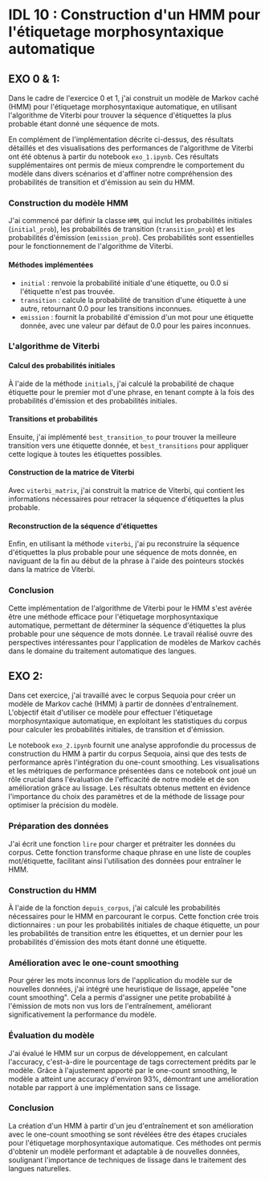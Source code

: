 
# IDL 10 : Construction d'un HMM pour l'étiquetage morphosyntaxique automatique

## EXO 0 & 1:

Dans le cadre de l'exercice 0 et 1, j'ai construit un modèle de Markov caché (HMM) pour l'étiquetage morphosyntaxique automatique, en utilisant l'algorithme de Viterbi pour trouver la séquence d'étiquettes la plus probable étant donné une séquence de mots.

En complément de l'implémentation décrite ci-dessus, des résultats détaillés et des visualisations des performances de l'algorithme de Viterbi ont été obtenus à partir du notebook `exo_1.ipynb`. Ces résultats supplémentaires ont permis de mieux comprendre le comportement du modèle dans divers scénarios et d'affiner notre compréhension des probabilités de transition et d'émission au sein du HMM.

### Construction du modèle HMM

J'ai commencé par définir la classe `HMM`, qui inclut les probabilités initiales (`initial_prob`), les probabilités de transition (`transition_prob`) et les probabilités d'émission (`emission_prob`). Ces probabilités sont essentielles pour le fonctionnement de l'algorithme de Viterbi.

#### Méthodes implémentées

- `initial` : renvoie la probabilité initiale d'une étiquette, ou 0.0 si l'étiquette n'est pas trouvée.
- `transition` : calcule la probabilité de transition d'une étiquette à une autre, retournant 0.0 pour les transitions inconnues.
- `emission` : fournit la probabilité d'émission d'un mot pour une étiquette donnée, avec une valeur par défaut de 0.0 pour les paires inconnues.

### L'algorithme de Viterbi

#### Calcul des probabilités initiales

À l'aide de la méthode `initials`, j'ai calculé la probabilité de chaque étiquette pour le premier mot d'une phrase, en tenant compte à la fois des probabilités d'émission et des probabilités initiales.

#### Transitions et probabilités

Ensuite, j'ai implémenté `best_transition_to` pour trouver la meilleure transition vers une étiquette donnée, et `best_transitions` pour appliquer cette logique à toutes les étiquettes possibles.

#### Construction de la matrice de Viterbi

Avec `viterbi_matrix`, j'ai construit la matrice de Viterbi, qui contient les informations nécessaires pour retracer la séquence d'étiquettes la plus probable.

#### Reconstruction de la séquence d'étiquettes

Enfin, en utilisant la méthode `viterbi`, j'ai pu reconstruire la séquence d'étiquettes la plus probable pour une séquence de mots donnée, en naviguant de la fin au début de la phrase à l'aide des pointeurs stockés dans la matrice de Viterbi.

### Conclusion

Cette implémentation de l'algorithme de Viterbi pour le HMM s'est avérée être une méthode efficace pour l'étiquetage morphosyntaxique automatique, permettant de déterminer la séquence d'étiquettes la plus probable pour une séquence de mots donnée. Le travail réalisé ouvre des perspectives intéressantes pour l'application de modèles de Markov cachés dans le domaine du traitement automatique des langues.


## EXO 2:

Dans cet exercice, j'ai travaillé avec le corpus Sequoia pour créer un modèle de Markov caché (HMM) à partir de données d'entraînement. L'objectif était d'utiliser ce modèle pour effectuer l'étiquetage morphosyntaxique automatique, en exploitant les statistiques du corpus pour calculer les probabilités initiales, de transition et d'émission.


Le notebook `exo_2.ipynb` fournit une analyse approfondie du processus de construction du HMM à partir du corpus Sequoia, ainsi que des tests de performance après l'intégration du one-count smoothing. Les visualisations et les métriques de performance présentées dans ce notebook ont joué un rôle crucial dans l'évaluation de l'efficacité de notre modèle et de son amélioration grâce au lissage. Les résultats obtenus mettent en évidence l'importance du choix des paramètres et de la méthode de lissage pour optimiser la précision du modèle.

### Préparation des données

J'ai écrit une fonction `lire` pour charger et prétraiter les données du corpus. Cette fonction transforme chaque phrase en une liste de couples mot/étiquette, facilitant ainsi l'utilisation des données pour entraîner le HMM.

### Construction du HMM

À l'aide de la fonction `depuis_corpus`, j'ai calculé les probabilités nécessaires pour le HMM en parcourant le corpus. Cette fonction crée trois dictionnaires : un pour les probabilités initiales de chaque étiquette, un pour les probabilités de transition entre les étiquettes, et un dernier pour les probabilités d'émission des mots étant donné une étiquette.

### Amélioration avec le one-count smoothing

Pour gérer les mots inconnus lors de l'application du modèle sur de nouvelles données, j'ai intégré une heuristique de lissage, appelée "one count smoothing". Cela a permis d'assigner une petite probabilité à l'émission de mots non vus lors de l'entraînement, améliorant significativement la performance du modèle.

### Évaluation du modèle

J'ai évalué le HMM sur un corpus de développement, en calculant l'accuracy, c'est-à-dire le pourcentage de tags correctement prédits par le modèle. Grâce à l'ajustement apporté par le one-count smoothing, le modèle a atteint une accuracy d'environ 93%, démontrant une amélioration notable par rapport à une implémentation sans ce lissage.

### Conclusion

La création d'un HMM à partir d'un jeu d'entraînement et son amélioration avec le one-count smoothing se sont révélées être des étapes cruciales pour l'étiquetage morphosyntaxique automatique. Ces méthodes ont permis d'obtenir un modèle performant et adaptable à de nouvelles données, soulignant l'importance de techniques de lissage dans le traitement des langues naturelles.

